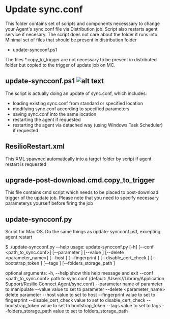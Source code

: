 # Update sync.conf

This folder contains set of scripts and components necesssary to change your Agent's sync.conf file via Distribution job. Script also restarts agent service if necesary. The script does not care about the folder it runs into.
Minimal set of files that should be present in distribution folder
* update-syncconf.ps1

The files *.copy_to_trigger are not necessary to be present in distributed folder but copied to the trigger of update job on MC. 

## update-syncconf.ps1 ![alt text](https://i.imgur.com/F6NAQyb.png "Script supports standard Get-Help cmdlet")
The script is actually doing an update of sync.conf, which includes:
* loading existing sync.conf from standard or specified location
* modifying sync.conf according to specified parameters
* saving sync.conf into the same location
* restarting the agent if requested
* restarting the agent via detached way (using Windows Task Scheduler) if requested

## ResilioRestart.xml
This XML spawned automatically into a target folder by script if agent restart is requested

## upgrade-post-download.cmd.copy_to_trigger
This file contains cmd script which needs to be placed to post-download trigger of the update job. Please note that you need to specify necessary parameterys yourself before firing the job

## update-syncconf.py
Script for Mac OS.
Do the same things as update-syncconf.ps1, excepting agent restart

$ ./update-syncconf.py --help
usage: update-syncconf.py [-h] [--conf <path_to_sync.conf>]
                          [--parameter <name>] [--value <value>]
                          [--delete <parameter_name>] [--host <value>]
                          [--fingerprint <value>]
                          [--disable_cert_check <value>]
                          [--bootstrap_token <value>] [--tags <value>]
                          [--folders_storage_path <value>]

optional arguments:
  -h, --help            show this help message and exit
  --conf <path_to_sync.conf>
                        path to sync.conf (default:
                        /Users/<username>/Library/Application Support/Resilio Connect
                        Agent/sync.conf)
  --parameter <name>    name of parameter to manipulate
  --value <value>       value to set to parameter
  --delete <parameter_name>
                        delete parameter
  --host <value>        value to set to host
  --fingerprint <value>
                        value to set to fingerprint
  --disable_cert_check <value>
                        value to set to disable_cert_check
  --bootstrap_token <value>
                        value to set to bootstrap_token
  --tags <value>        value to set to tags
  --folders_storage_path <value>
                        value to set to folders_storage_path
